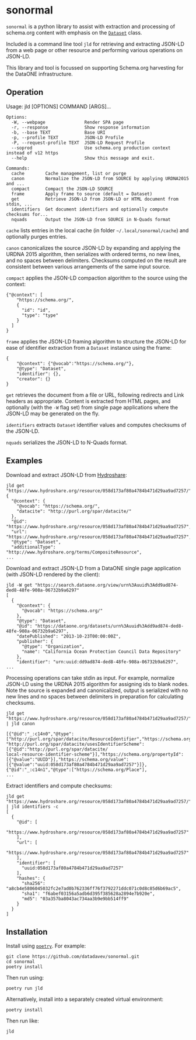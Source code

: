 # sonormal

`sonormal` is a python library to assist with extraction and processing of schema.org content with emphasis on the [`Dataset`](https://schema.org/Dataset) class.

Included is a command line tool `jld` for retrieving and extracting JSON-LD from a web page or other resource and performing various operations on JSON-LD.

This library and tool is focussed on supporting Schema.org harvesting for the DataONE infrastructure.

## Operation

Usage: jld [OPTIONS] COMMAND [ARGS]...

```
Options:
  -W, --webpage               Render SPA page
  -r, --response              Show response information
  -b, --base TEXT             Base URI
  -p, --profile TEXT          JSON-LD Profile
  -P, --request-profile TEXT  JSON-LD Request Profile
  --soprod                    Use schema.org production context instead of v12 https
  --help                      Show this message and exit.

Commands:
  cache        Cache management, list or purge
  canon        Normalize the JSON-LD from SOURCE by applying URDNA2015 and ...
  compact      Compact the JSON-LD SOURCE
  frame        Apply frame to source (default = Dataset)
  get          Retrieve JSON-LD from JSON-LD or HTML document from stdin, ...
  identifiers  Get document identifiers and optionally compute checksums for...
  nquads       Output the JSON-LD from SOURCE in N-Quads format
```

`cache` lists entries in the local cache (in folder `~/.local/sonormal/cache`) and optionally purges entries.

`canon` canonicalizes the source JSON-LD by expanding and applying the URDNA 2015 algorithm, then serializes with ordered terms, no new lines, and no spaces between delimiters. Checksums computed on the result are consistent between various arrangements of the same input source.

`compact` applies the JSON-LD compaction algorithm to the source using the context:
```
{"@context": [
    "https://schema.org/", 
    { 
      "id": "id", 
      "type": "type" 
    }
  ]
}
```

`frame` applies the JSON-LD framing algorithm to structure the JSON-LD for ease of identifier extraction from a `Dataset` instance using the frame:
```
{
    "@context": {"@vocab":"https://schema.org/"},
    "@type": "Dataset",
    "identifier": {},
    "creator": {}
}
```

`get` retrieves the document from a file or URL, following redirects and Link headers as appropriate. Content is extracted from HTML pages, and optionally (with the `-W` flag set) from single page applications where the JSON-LD may be generated on the fly.

`identifiers` extracts `Dataset` identifier values and computes checksums of the JSON-LD.

`nquads` serializes the JSON-LD to N-Quads format.

## Examples

Download and extract JSON-LD from [Hydroshare](https://www.hydroshare.org/):

```
jld get "https://www.hydroshare.org/resource/058d173af80a4784b471d29aa9ad7257/"
{
  "@context": {
    "@vocab": "https://schema.org/",
    "datacite": "http://purl.org/spar/datacite/"
  },
  "@id": "https://www.hydroshare.org/resource/058d173af80a4784b471d29aa9ad7257",
  "url": "https://www.hydroshare.org/resource/058d173af80a4784b471d29aa9ad7257",
  "@type": "Dataset",
  "additionalType": "http://www.hydroshare.org/terms/CompositeResource",
...
```

Download and extract JSON-LD from a DataONE single page application (with JSON-LD rendered by the client):

```
jld -W get "https://search.dataone.org/view/urn%3Auuid%3Add9ad874-ded8-48fe-908a-06732b9a6297"
[
  {
    "@context": {
      "@vocab": "https://schema.org/"
    },
    "@type": "Dataset",
    "@id": "https://dataone.org/datasets/urn%3Auuid%3Add9ad874-ded8-48fe-908a-06732b9a6297",
    "datePublished": "2013-10-23T00:00:00Z",
    "publisher": {
      "@type": "Organization",
      "name": "California Ocean Protection Council Data Repository"
    },
    "identifier": "urn:uuid:dd9ad874-ded8-48fe-908a-06732b9a6297",
...
```

Processing operations can take stdin as input. For example, normalize JSON-LD using the URDNA 2015 algorithm for assigning ids to blank nodes. Note the source is expanded and canonicalized, output is serialized with no new lines and no spaces between delimiters in preparation for calculating checksums. 

```
jld get "https://www.hydroshare.org/resource/058d173af80a4784b471d29aa9ad7257/" | jld canon

[{"@id":"_:c14n0","@type":["http://purl.org/spar/datacite/ResourceIdentifier","https://schema.org/PropertyValue"],
"http://purl.org/spar/datacite/usesIdentifierScheme":[{"@id":"http://purl.org/spar/datacite/
local-resource-identifier-scheme"}],"https://schema.org/propertyId":[{"@value":"UUID"}],"https://schema.org/value":
[{"@value":"uuid:058d173af80a4784b471d29aa9ad7257"}]},{"@id":"_:c14n1","@type":["https://schema.org/Place"],
...
```

Extract identifiers and compute checksums:

```
jld get "https://www.hydroshare.org/resource/058d173af80a4784b471d29aa9ad7257/" | jld identifiers -c
[
  {
    "@id": [
      "https://www.hydroshare.org/resource/058d173af80a4784b471d29aa9ad7257"
    ],
    "url": [
      "https://www.hydroshare.org/resource/058d173af80a4784b471d29aa9ad7257"
    ],
    "identifier": [
      "uuid:058d173af80a4784b471d29aa9ad7257"
    ],
    "hashes": {
      "sha256": "a8cb4e5806045032fc2e7ad0b762336ff76f3792271ddc071c0d8c85d6b69ac5",
      "sha1": "f6abef03156a5adb6d395f385628a2894e7b920e",
      "md5": "03a357ba8043ac734aa3b9e9bb514ff9"
    }
  }
]
```

## Installation

Install using [`poetry`](https://python-poetry.org/). For example:

```
git clone https://github.com/datadavev/sonormal.git
cd sonormal
poetry install
```
Then run using:
```
poetry run jld
```

Alternatively, install into a separately created virtual environment:
```
poetry install
```
Then run like:
```
jld
```

